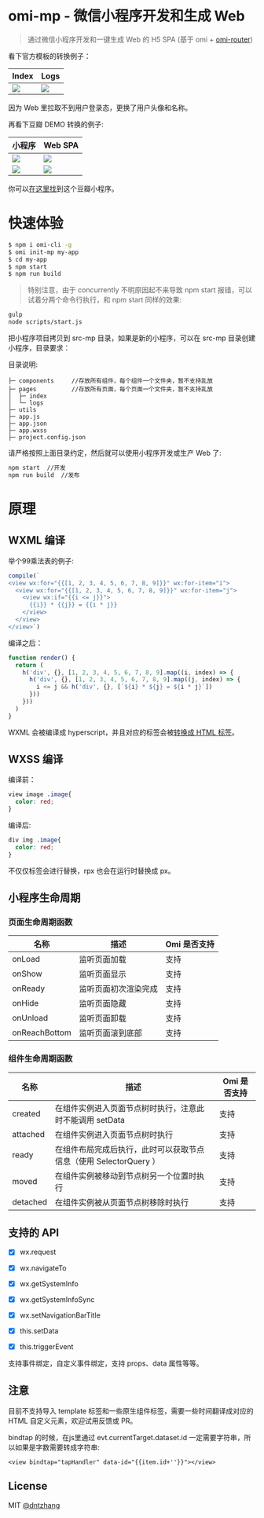 # omi-mp - 微信小程序开发和生成 Web

> 通过微信小程序开发和一键生成 Web 的 H5 SPA (基于 omi + [omi-router](https://github.com/Tencent/omi/tree/master/packages/omi-router))

看下官方模板的转换例子：


| **Index**                         | **Logs**                           |
| ------------------------------- | ----------------------------------- |
|![](../../assets/mp1.jpg)| ![](../../assets/mp2.jpg)|


因为 Web 里拉取不到用户登录态，更换了用户头像和名称。

再看下豆瓣 DEMO 转换的例子:

| **小程序**                         | **Web SPA**                           |
| ------------------------------- | ----------------------------------- |
|![](../../assets/mp-db1.jpg)| ![](../../assets/web-db1.jpg)|
|![](../../assets/mp-db2.jpg)|![](../../assets/web-db2.jpg)|

你可以[在这里找](https://github.com/Tencent/omi/tree/master/packages/omi-mp-douban)到这个豆瓣小程序。

# 快速体验

```bash
$ npm i omi-cli -g              
$ omi init-mp my-app    
$ cd my-app        
$ npm start                  
$ npm run build             
```

> 特别注意，由于 concurrently 不明原因起不来导致 npm start 报错，可以试着分两个命令行执行，和 npm start 同样的效果:

```bash
gulp
node scripts/start.js
```

把小程序项目拷贝到 src-mp 目录，如果是新的小程序，可以在 src-mp 目录创建小程序，目录要求：

目录说明:

```
├─ components     //存放所有组件，每个组件一个文件夹，暂不支持乱放
├─ pages          //存放所有页面，每个页面一个文件夹，暂不支持乱放
│  ├─ index    
│  └─ logs   
├─ utils
├─ app.js
├─ app.json
├─ app.wxss
├─ project.config.json
```

请严格按照上面目录约定，然后就可以使用小程序开发或生产 Web 了:

```bash
npm start  //开发
npm run build  //发布
```

# 原理

## WXML 编译

举个99乘法表的例子:

```js
compile(`
<view wx:for="{{[1, 2, 3, 4, 5, 6, 7, 8, 9]}}" wx:for-item="i">
  <view wx:for="{{[1, 2, 3, 4, 5, 6, 7, 8, 9]}}" wx:for-item="j">
    <view wx:if="{{i <= j}}">
      {{i}} * {{j}} = {{i * j}}
    </view>
  </view>
</view>`)
```

编译之后：

```js
function render() {
  return (
    h('div', {}, [1, 2, 3, 4, 5, 6, 7, 8, 9].map((i, index) => {
      h('div', {}, [1, 2, 3, 4, 5, 6, 7, 8, 9].map((j, index) => {
        i <= j && h('div', {}, [`${i} * ${j} = ${i * j}`])
      }))
    }))
  )
}
```

WXML 会被编译成 hyperscript，并且对应的标签会被[转换成 HTML 标签](https://github.com/Tencent/omi/blob/master/packages/omi-mp/scripts/mp/tag-mapping.js#L1-L17)。

## WXSS 编译

编译前：

```css
view image .image{
  color: red;
}
```

编译后:

```css
div img .image{
  color: red;
}
```

不仅仅标签会进行替换，rpx 也会在运行时替换成 px。

## 小程序生命周期

### 页面生命周期函数

| 名称 | 描述  |  Omi 是否支持 |
| ------ | ------  |------  |
| onLoad | 	监听页面加载|  支持	  |
| onShow | 监听页面显示	  | 支持 |
| onReady | 监听页面初次渲染完成 |  支持	 |
| onHide | 监听页面隐藏	  | 支持|
| onUnload | 监听页面卸载  |  支持	|
| onReachBottom | 监听页面滚到底部  |  支持	|

### 组件生命周期函数

| 名称 | 描述  |Omi 是否支持 |
| ------ | ------  |------  |
| created | 	在组件实例进入页面节点树时执行，注意此时不能调用 setData	|  支持   |
| attached | 在组件实例进入页面节点树时执行	|  支持   |
| ready | 在组件布局完成后执行，此时可以获取节点信息（使用 SelectorQuery ）	|  支持  |
| moved | 在组件实例被移动到节点树另一个位置时执行	  | 支持|
| detached | 在组件实例被从页面节点树移除时执行 |  支持 |

## 支持的 API

- [x] wx.request
- [x] wx.navigateTo
- [x] wx.getSystemInfo
- [x] wx.getSystemInfoSync
- [x] wx.setNavigationBarTitle


- [x] this.setData
- [x] this.triggerEvent

支持事件绑定，自定义事件绑定，支持 props、data 属性等等。

## 注意

目前不支持导入 template 标签和一些原生组件标签，需要一些时间翻译成对应的 HTML 自定义元素，欢迎试用反馈或 PR。


bindtap 的时候，在js里通过 evt.currentTarget.dataset.id 一定需要字符串，所以如果是字数需要转成字符串:

```
<view bindtap="tapHandler" data-id="{{item.id+''}}"></view>
```


## License
MIT [@dntzhang](https://github.com/dntzhang)
